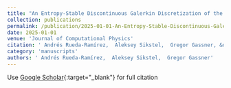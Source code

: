 ```yaml
---
title: "An Entropy-Stable Discontinuous Galerkin Discretization of the Ideal Multi-Ion Magnetohydrodynamics System"
collection: publications
permalink: /publication/2025-01-01-An-Entropy-Stable-Discontinuous-Galerkin-Discretization-of-the-Ideal-Multi-Ion-Magnetohydrodynamics-System
date: 2025-01-01
venue: 'Journal of Computational Physics'
citation: ' Andrés Rueda-Ramírez,  Aleksey Sikstel,  Gregor Gassner, &quot;An Entropy-Stable Discontinuous Galerkin Discretization of the Ideal Multi-Ion Magnetohydrodynamics System.&quot; Journal of Computational Physics, 2025.'
category: 'manuscripts'
authors: ' Andrés Rueda-Ramírez,  Aleksey Sikstel,  Gregor Gassner'
---
```

Use [Google Scholar](https://scholar.google.com/scholar?q=An+Entropy+Stable+Discontinuous+Galerkin+Discretization+of+the+Ideal+Multi+Ion+Magnetohydrodynamics+System){:target="_blank"} for full citation